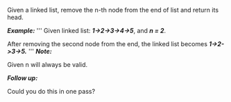 Given a linked list, remove the n-th node from the end of list and return its head.

***Example:***
'''
Given linked list: ***1->2->3->4->5***, and ***n = 2***.

After removing the second node from the end, the linked list becomes ***1->2->3->5.***
'''
***Note:***

Given n will always be valid.

***Follow up:***

Could you do this in one pass?
